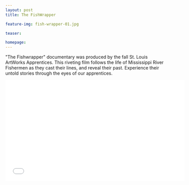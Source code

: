 ```yaml
---
layout: post
title: The FishWrapper

feature-img: fish-wrapper-01.jpg

teaser:

homepage:
---
```


"The Fishwrapper" documentary was produced by the fall St. Louis ArtWorks Apprentices. This riveting film follows the life of Mississippi River Fishermen as they cast their lines, and reveal their past. Experience their untold stories through the eyes of our apprentices.

<iframe width="560" height="315" src="//www.youtube.com/embed/WrAenCuKcfk?rel=0" frameborder="0" allowfullscreen></iframe>
